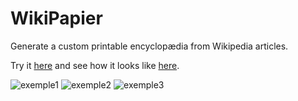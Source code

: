 WikiPapier
==========

Generate a custom printable encyclopædia from Wikipedia articles. 

Try it [here](http://etienneozeray.fr/wikipapier) and see how it looks like [here](http://etienneozeray.fr/wikipapier.php).

![exemple1](http://etienneozeray.fr/imgs/wikipapier/5.jpg)
![exemple2](http://etienneozeray.fr/imgs/wikipapier/7.jpg)
![exemple3](http://etienneozeray.fr/imgs/wikipapier/4.jpg)

